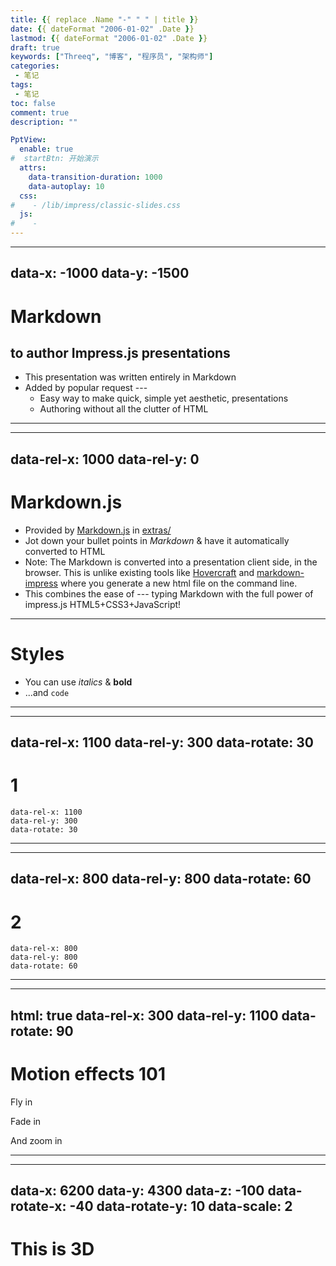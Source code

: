 ```yaml
---
title: {{ replace .Name "-" " " | title }}
date: {{ dateFormat "2006-01-02" .Date }}
lastmod: {{ dateFormat "2006-01-02" .Date }}
draft: true
keywords: ["Threeq", "博客", "程序员", "架构师"]
categories:
 - 笔记
tags:
 - 笔记
toc: false
comment: true
description: ""

PptView: 
  enable: true
#  startBtn: 开始演示
  attrs:
    data-transition-duration: 1000
    data-autoplay: 10
  css:
#    - /lib/impress/classic-slides.css
  js:
#    - 
---
```


---
data-x: -1000
data-y: -1500
---
# Markdown 
## to author Impress.js presentations

* This presentation was written entirely in Markdown
* Added by popular request ---
  * Easy way to make quick, simple yet aesthetic, presentations
  * Authoring without all the clutter of HTML
-----

---
data-rel-x: 1000
data-rel-y: 0
---
# Markdown.js

* Provided by [Markdown.js](https://github.com/evilstreak/markdown-js) 
  in [extras/](https://github.com/henrikingo/impress.js/tree/myfork/extras)
* Jot down your bullet points in *Markdown* & have it automatically converted to HTML
* Note: The Markdown is converted into a presentation client side, in the browser.
  This is unlike existing tools like [Hovercraft](https://github.com/regebro/hovercraft) 
  and [markdown-impress](http://binbinliao.com/markdown-impress/) where you generate 
  a new html file on the command line.
* This combines the ease of --- typing Markdown with the full power of 
  impress.js HTML5+CSS3+JavaScript!

-----
# Styles

* You can use *italics* & **bold**
* ...and `code`

-----
---
data-rel-x: 1100
data-rel-y: 300
data-rotate: 30
---
# 1

```
data-rel-x: 1100
data-rel-y: 300
data-rotate: 30
```

-----
---
data-rel-x: 800 
data-rel-y: 800
data-rotate: 60
---
# 2

```
data-rel-x: 800 
data-rel-y: 800
data-rotate: 60
```

-----
---
html: true
data-rel-x: 300 
data-rel-y: 1100 
data-rotate: 90
---
# Motion effects 101
<p class="fly-in fly-out">Fly in</p>
<p class="fade-in fade-out" style="transition-delay: 2s">Fade in</p>
<p class="zoom-in zoom-out" style="transition-delay: 4s">And zoom in</p>

-----
---
data-x: 6200
data-y: 4300
data-z: -100
data-rotate-x: -40
data-rotate-y: 10
data-scale: 2
---
# This is 3D
